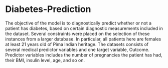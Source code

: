 # Diabetes-Prediction
The objective of the model is to diagnostically predict whether or not a patient has diabetes, based on certain diagnostic measurements included in the dataset. Several constraints were placed on the selection of these instances from a larger database. In particular, all patients here are females at least 21 years old of Pima Indian heritage.
The datasets consists of several medical predictor variables and one target variable, Outcome. Predictor variables includes the number of pregnancies the patient has had, their BMI, insulin level, age, and so on.
